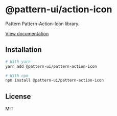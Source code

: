 # @pattern-ui/action-icon

Pattern Pattern-Action-Icon library.

[View documentation](https://pattern.icu/)

## Installation

```sh
# With yarn
yarn add @pattern-ui/pattern-action-icon

# With npm
npm install @pattern-ui/pattern-action-icon
```

## License

MIT
